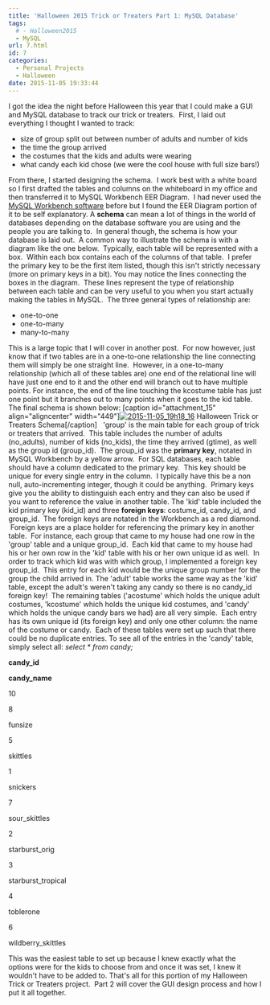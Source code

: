 ```yaml
---
title: 'Halloween 2015 Trick or Treaters Part 1: MySQL Database'
tags:
  # - Halloween2015
  - MySQL
url: 7.html
id: 7
categories:
  - Personal Projects
  - Halloween
date: 2015-11-05 19:33:44
---
```


I got the idea the night before Halloween this year that I could make a GUI and MySQL database to track our trick or treaters.  First, I laid out everything I thought I wanted to track:

*   size of group split out between number of adults and number of kids
*   the time the group arrived
*   the costumes that the kids and adults were wearing
*   what candy each kid chose (we were the cool house with full size bars!)

From there, I started designing the schema.  I work best with a white board so I first drafted the tables and columns on the whiteboard in my office and then transferred it to MySQL Workbench EER Diagram.  I had never used the [MySQL Workbench software](https://www.mysql.com/products/workbench/) before but I found the EER Diagram portion of it to be self explanatory. A **schema** can mean a lot of things in the world of databases depending on the database software you are using and the people you are talking to.  In general though, the schema is how your database is laid out.  A common way to illustrate the schema is with a diagram like the one below.  Typically, each table will be represented with a box.  Within each box contains each of the columns of that table.  I prefer the primary key to be the first item listed, though this isn't strictly necessary (more on primary keys in a bit). You may notice the lines connecting the boxes in the diagram.  These lines represent the type of relationship between each table and can be very useful to you when you start actually making the tables in MySQL.  The three general types of relationship are:

*   one-to-one
*   one-to-many
*   many-to-many

This is a large topic that I will cover in another post.  For now however, just know that if two tables are in a one-to-one relationship the line connecting them will simply be one straight line.  However, in a one-to-many relationship (which all of these tables are) one end of the relational line will have just one end to it and the other end will branch out to have multiple points. For instance, the end of the line touching the kcostume table has just one point but it branches out to many points when it goes to the kid table. The final schema is shown below: \[caption id="attachment_15" align="aligncenter" width="449"\][![2015-11-05_19h18_16](/wp-content/uploads/2015/11/2015-11-05_19h18_162.png)](http://66.172.33.213/wordpress/wp-content/uploads/2015/11/2015-11-05_19h18_162.png) Halloween Trick or Treaters Schema\[/caption\]   'group' is the main table for each group of trick or treaters that arrived.  This table includes the number of adults (no\_adults), number of kids (no\_kids), the time they arrived (gtime), as well as the group id (group\_id).  The group\_id was the **primary key**, notated in MySQL Workbench by a yellow arrow.  For SQL databases, each table should have a column dedicated to the primary key.  This key should be unique for every single entry in the column.  I typically have this be a non null, auto-incrementing integer, though it could be anything.  Primary keys give you the ability to distinguish each entry and they can also be used if you want to reference the value in another table. The 'kid' table included the kid primary key (kid_id) and three **foreign keys**: costume\_id, candy\_id, and group\_id.  The foreign keys are notated in the Workbench as a red diamond.  Foreign keys are a place holder for referencing the primary key in another table.  For instance, each group that came to my house had one row in the 'group' table and a unique group\_id.  Each kid that came to my house had his or her own row in the 'kid' table with his or her own unique id as well.  In order to track which kid was with which group, I implemented a foreign key group\_id.  This entry for each kid would be the unique group number for the group the child arrived in. The 'adult' table works the same way as the 'kid' table, except the adult's weren't taking any candy so there is no candy\_id foreign key!  The remaining tables ('acostume' which holds the unique adult costumes, 'kcostume' which holds the unique kid costumes, and 'candy' which holds the unique candy bars we had) are all very simple.  Each entry has its own unique id (its foreign key) and only one other column: the name of the costume or candy.  Each of these tables were set up such that there could be no duplicate entries. To see all of the entries in the 'candy' table, simply select all: _select * from candy;_

**candy_id**

**candy_name**

10

8

funsize

5

skittles

1

snickers

7

sour_skittles

2

starburst_orig

3

starburst_tropical

4

toblerone

6

wildberry_skittles

This was the easiest table to set up because I knew exactly what the options were for the kids to choose from and once it was set, I knew it wouldn't have to be added to. That's all for this portion of my Halloween Trick or Treaters project.  Part 2 will cover the GUI design process and how I put it all together.